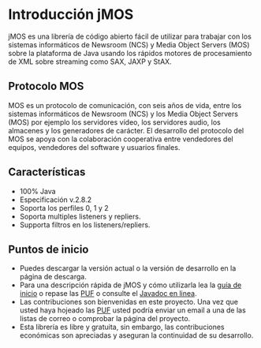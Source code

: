 # Introducción jMOS #

jMOS es una librería de código abierto fácil de utilizar para trabajar con los sistemas informáticos de Newsroom (NCS) y Media Object Servers (MOS) sobre la plataforma de Java usando los rápidos motores de procesamiento de XML sobre streaming como SAX, JAXP y StAX.

## Protocolo MOS ##

MOS es un protocolo de comunicación, con seis años de vida, entre los sistemas informáticos de Newsroom (NCS) y los Media Object Servers (MOS) por ejemplo los servidores vídeo, los servidores audio, los almacenes y los generadores de carácter. El desarrollo del protocolo del MOS se apoya con la colaboración cooperativa entre vendedores del equipos, vendedores del software y usuarios finales.

## Características ##

  * 100% Java
  * Especificación v.2.8.2
  * Soporta los perfiles 0, 1 y 2
  * Soporta multiples listeners y repliers.
  * Supporta filtros en los listeners/repliers.

## Puntos de inicio ##

  * Puedes descargar la versión actual o la versión de desarrollo en la página de descarga.
  * Para una descripción rápida de jMOS y cómo utilizarla lea la [guía de inicio](GuiaInicio.md) o repase las [PUF](Puf.md) o consulte el [Javadoc en linea](http://www.aranova.net/files/jmos/doc/index.html).
  * Las contribuciones son bienvenidas en este proyecto. Una vez que usted haya hojeado las [PUF](Puf.md) usted podría enviar un email a una de las listas de correo o comprobar la página del proyecto.
  * Esta librería es libre y gratuita, sin embargo, las contribuciones económicas son apreciadas y aseguran la continuidad de su desarrollo.